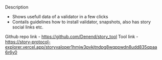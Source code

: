 Description
- Shows usefull data of a validator in a few clicks
- Contails guidelines how to install validator, snapshots, also has story social links etc.

Github repo link - https://github.com/Denend/story_tool
Tool link - https://story-protocol-explorer.vercel.app/storyvaloper1hmjw3pvkjtndpg8wqppwdn8udd835qpaa6r6y0
